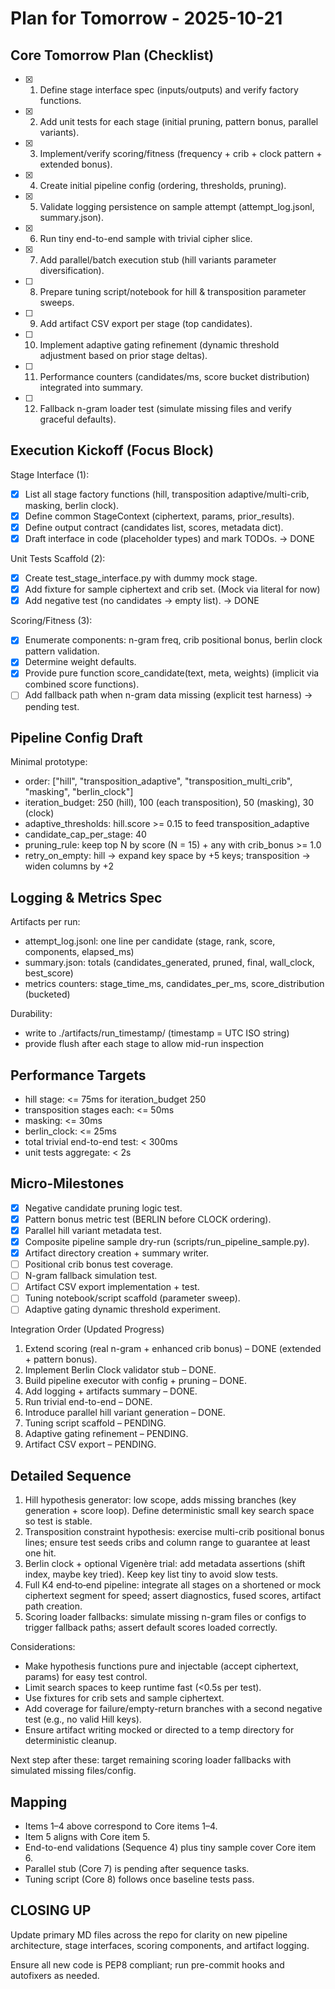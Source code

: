 # Plan for Tomorrow - 2025-10-21

## Core Tomorrow Plan (Checklist)

- [x] 1. Define stage interface spec (inputs/outputs) and verify factory functions.
- [x] 2. Add unit tests for each stage (initial pruning, pattern bonus, parallel variants).
- [x] 3. Implement/verify scoring/fitness (frequency + crib + clock pattern + extended bonus).
- [x] 4. Create initial pipeline config (ordering, thresholds, pruning).
- [x] 5. Validate logging persistence on sample attempt (attempt_log.jsonl, summary.json).
- [x] 6. Run tiny end-to-end sample with trivial cipher slice.
- [x] 7. Add parallel/batch execution stub (hill variants parameter diversification).
- [ ] 8. Prepare tuning script/notebook for hill & transposition parameter sweeps.
- [ ] 9. Add artifact CSV export per stage (top candidates).
- [ ] 10. Implement adaptive gating refinement (dynamic threshold adjustment based on prior stage deltas).
- [ ] 11. Performance counters (candidates/ms, score bucket distribution) integrated into summary.
- [ ] 12. Fallback n-gram loader test (simulate missing files and verify graceful defaults).

## Execution Kickoff (Focus Block)

Stage Interface (1):

- [x] List all stage factory functions (hill, transposition adaptive/multi-crib, masking, berlin clock).
- [x] Define common StageContext (ciphertext, params, prior_results).
- [x] Define output contract (candidates list, scores, metadata dict).
- [x] Draft interface in code (placeholder types) and mark TODOs. -> DONE

Unit Tests Scaffold (2):

- [x] Create test_stage_interface.py with dummy mock stage.
- [x] Add fixture for sample ciphertext and crib set. (Mock via literal for now)
- [x] Add negative test (no candidates -> empty list). -> DONE

Scoring/Fitness (3):

- [x] Enumerate components: n-gram freq, crib positional bonus, berlin clock pattern validation.
- [x] Determine weight defaults.
- [x] Provide pure function score_candidate(text, meta, weights) (implicit via combined score functions).
- [ ] Add fallback path when n-gram data missing (explicit test harness) -> pending test.

## Pipeline Config Draft

Minimal prototype:

- order: ["hill", "transposition_adaptive", "transposition_multi_crib", "masking", "berlin_clock"]
- iteration_budget: 250 (hill), 100 (each transposition), 50 (masking), 30 (clock)
- adaptive_thresholds: hill.score >= 0.15 to feed transposition_adaptive
- candidate_cap_per_stage: 40
- pruning_rule: keep top N by score (N = 15) + any with crib_bonus >= 1.0
- retry_on_empty: hill -> expand key space by +5 keys; transposition -> widen columns by +2

## Logging & Metrics Spec

Artifacts per run:

- attempt_log.jsonl: one line per candidate (stage, rank, score, components, elapsed_ms)
- summary.json: totals (candidates_generated, pruned, final, wall_clock, best_score)
- metrics counters: stage_time_ms, candidates_per_ms, score_distribution (bucketed)

Durability:

- write to ./artifacts/run_timestamp/  (timestamp = UTC ISO string)
- provide flush after each stage to allow mid-run inspection

## Performance Targets

- hill stage: <= 75ms for iteration_budget 250
- transposition stages each: <= 50ms
- masking: <= 30ms
- berlin_clock: <= 25ms
- total trivial end-to-end test: < 300ms
- unit tests aggregate: < 2s

## Micro-Milestones

- [x] Negative candidate pruning logic test.
- [x] Pattern bonus metric test (BERLIN before CLOCK ordering).
- [x] Parallel hill variant metadata test.
- [x] Composite pipeline sample dry-run (scripts/run_pipeline_sample.py).
- [x] Artifact directory creation + summary writer.
- [ ] Positional crib bonus test coverage.
- [ ] N-gram fallback simulation test.
- [ ] Artifact CSV export implementation + test.
- [ ] Tuning notebook/script scaffold (parameter sweep).
- [ ] Adaptive gating dynamic threshold experiment.

Integration Order (Updated Progress)

1. Extend scoring (real n-gram + enhanced crib bonus) – DONE (extended + pattern bonus).
2. Implement Berlin Clock validator stub – DONE.
3. Build pipeline executor with config + pruning – DONE.
4. Add logging + artifacts summary – DONE.
5. Run trivial end-to-end – DONE.
6. Introduce parallel hill variant generation – DONE.
7. Tuning script scaffold – PENDING.
8. Adaptive gating refinement – PENDING.
9. Artifact CSV export – PENDING.

## Detailed Sequence

1. Hill hypothesis generator: low scope, adds missing branches (key generation + score loop). Define deterministic small key search space so test is stable.
2. Transposition constraint hypothesis: exercise multi-crib positional bonus lines; ensure test seeds cribs and column range to guarantee at least one hit.
3. Berlin clock + optional Vigenère trial: add metadata assertions (shift index, maybe key tried). Keep key list tiny to avoid slow tests.
4. Full K4 end‑to‑end pipeline: integrate all stages on a shortened or mock ciphertext segment for speed; assert diagnostics, fused scores, artifact path creation.
5. Scoring loader fallbacks: simulate missing n-gram files or configs to trigger fallback paths; assert default scores loaded correctly.

Considerations:

- Make hypothesis functions pure and injectable (accept ciphertext, params) for easy test control.
- Limit search spaces to keep runtime fast (<0.5s per test).
- Use fixtures for crib sets and sample ciphertext.
- Add coverage for failure/empty-return branches with a second negative test (e.g., no valid Hill keys).
- Ensure artifact writing mocked or directed to a temp directory for deterministic cleanup.

Next step after these: target remaining scoring loader fallbacks with simulated missing files/config.

## Mapping

- Items 1–4 above correspond to Core items 1–4.
- Item 5 aligns with Core item 5.
- End-to-end validations (Sequence 4) plus tiny sample cover Core item 6.
- Parallel stub (Core 7) is pending after sequence tasks.
- Tuning script (Core 8) follows once baseline tests pass.

## CLOSING UP

Update primary MD files across the repo for clarity on new pipeline architecture, stage interfaces, scoring components, and artifact logging.

Ensure all new code is PEP8 compliant; run pre-commit hooks and autofixers as needed.
